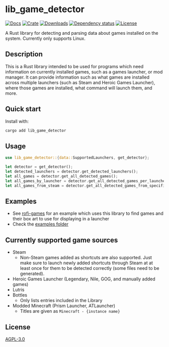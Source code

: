 # lib_game_detector

<!-- cargo-rdme start -->

[![Docs](https://img.shields.io/docsrs/lib_game_detector)](https://docs.rs/lib_game_detector)
[![Crate](https://img.shields.io/crates/v/lib_game_detector.svg)](https://crates.io/crates/lib_game_detector)
[![Downloads](https://img.shields.io/crates/d/lib_game_detector.svg?label=crates.io%20downloads)](https://crates.io/crates/lib_game_detector)
[![Dependency status](https://deps.rs/repo/github/Rolv-Apneseth/lib_game_detector/status.svg)](https://deps.rs/repo/github/Rolv-Apneseth/lib_game_detector)
[![License](https://img.shields.io/badge/License-AGPLv3-green.svg)](https://github.com/Rolv-Apneseth/lib_game_detector/blob/main/LICENSE)

A Rust library for detecting and parsing data about games installed on the system. Currently
only supports Linux.

## Description

This is a Rust library intended to be used for programs which need information on currently
installed games, such as a games launcher, or mod manager. It can provide information such as
what games are installed across multiple launchers (such as Steam and Heroic Games Launcher),
where those games are installed, what command will launch them, and more.

## Quick start

Install with:

```sh
cargo add lib_game_detector
```

## Usage

```rust
use lib_game_detector::{data::SupportedLaunchers, get_detector};

let detector = get_detector();
let detected_launchers = detector.get_detected_launchers();
let all_games = detector.get_all_detected_games();
let all_games_by_launcher = detector.get_all_detected_games_per_launcher();
let all_games_from_steam = detector.get_all_detected_games_from_specific_launcher(SupportedLaunchers::Steam);
```

## Examples

- See [rofi-games](https://github.com/Rolv-Apneseth/rofi-games) for an example which uses this library to find games and their box art to use for displaying in a launcher
- Check the [examples folder](https://github.com/Rolv-Apneseth/lib_game_detector/tree/main/examples)

## Currently supported game sources

- Steam
  - Non-Steam games added as shortcuts are also supported. Just make sure to launch newly added
    shortcuts through Steam at at least once for them to be detected correctly (some files need
    to be generated).
- Heroic Games Launcher (Legendary, Nile, GOG, and manually added games)
- Lutris
- Bottles
  - Only lists entries included in the Library
- Modded Minecraft (Prism Launcher, ATLauncher)
  - Titles are given as `Minecraft - {instance name}`

<!-- cargo-rdme end -->

## License

[AGPL-3.0](./LICENSE)
